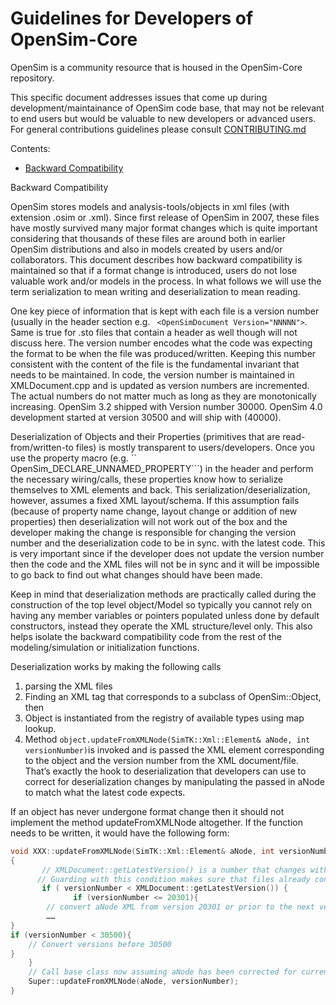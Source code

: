 Guidelines for Developers of OpenSim-Core
===========================================
OpenSim is a community resource that is housed in the OpenSim-Core repository.

This specific document addresses issues that come up during development/maintainance of OpenSim code base, that may not be relevant to end users but would be 
valuable to new developers or advanced users. For general contributions guidelines please consult [CONTRIBUTING.md](https://github.com/opensim-org/opensim-core/blob/master/CONTRIBUTING.md)

Contents:

- [Backward Compatibility](#backward-compatibility)


Backward Compatibility

OpenSim stores models and analysis-tools/objects in xml files (with extension .osim or .xml). Since first release of OpenSim in 2007, these files have mostly survived many major format changes which is quite important considering that thousands of these files are around both in earlier OpenSim distributions and also in models created by users and/or collaborators. This document describes how backward compatibility is maintained so that if a format change is introduced, users do not lose valuable work and/or models in the process. In what follows we will use the term serialization to mean writing and deserialization to mean reading. 

One key piece of information that is kept with each file is a version number (usually in the header section e.g. ``` <OpenSimDocument Version="NNNNN">```. Same is true for .sto files that contain a header as well though will not discuss here. The version number encodes what the code was expecting the format to be when the file was produced/written. Keeping this number consistent with the content of the file is the fundamental invariant that needs to be maintained. In code, the version number is maintained in XMLDocument.cpp and is updated as version numbers are incremented. The actual numbers do not matter much as long as they are monotonically increasing. OpenSim 3.2 shipped with Version number 30000. OpenSim 4.0 development started at version 30500 and will ship with (40000).

Deserialization of Objects and their Properties (primitives that are read-from/written-to files)  is mostly transparent to users/developers. Once you use the property macro (e.g. `` OpenSim_DECLARE_UNNAMED_PROPERTY```) in the header and perform the necessary wiring/calls, these properties know how to serialize themselves to XML elements and back. This serialization/deserialization, however, assumes a fixed XML layout/schema. If this assumption fails (because of property name change, layout change or addition of new properties) then deserialization will not work out of the box and the developer making the change is responsible for changing the version number and the deserialization code to be in sync. with the latest code. This is very important since if the developer does not update the version number then the code and the XML files will not be in sync and it will be impossible to go back to find out what changes should have been made. 

Keep in mind that deserialization methods are practically called during the construction of the top level object/Model so typically you cannot rely on having any member variables or pointers populated unless done by default constructors, instead they operate the XML structure/level only. This also helps isolate the backward compatibility code from the rest of the modeling/simulation or initialization functions.

Deserialization works by making the following calls
 1. parsing the XML files
 2. Finding an XML tag that corresponds to a subclass of OpenSim::Object, then
 3. Object is instantiated from the registry of available types using map lookup.
 4. Method ``` object.updateFromXMLNode(SimTK::Xml::Element& aNode, int versionNumber) ```is invoked and is passed the XML element corresponding to the object and the version number from the XML document/file. That’s exactly the hook to deserialization that developers can use to correct for deserialization changes by manipulating the passed in aNode to match what the latest code expects. 


If an object has never undergone format change then it should not implement the method updateFromXMLNode altogether.
If the function needs to be written, it would have the following form:
```cpp
void XXX::updateFromXMLNode(SimTK::Xml::Element& aNode, int versionNumber)
{
       // XMLDocument::getLatestVersion() is a number that changes with upgrades
      // Guarding with this condition makes sure that files already converted do not get penalized.
       if ( versionNumber < XMLDocument::getLatestVersion()) {
              if (versionNumber <= 20301){
		// convert aNode XML from version 20301 or prior to the next version
		……
}
if (versionNumber < 30500){
	// Convert versions before 30500 
}
    }
    // Call base class now assuming aNode has been corrected for current version
    Super::updateFromXMLNode(aNode, versionNumber);
}
```
